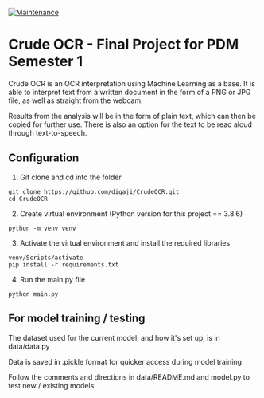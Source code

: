 [![Maintenance](https://img.shields.io/badge/Maintained%3F-no-red.svg)](https://bitbucket.org/lbesson/ansi-colors)
# Crude OCR - Final Project for PDM Semester 1
Crude OCR is an OCR interpretation using Machine Learning as a base. It is able to interpret text from a written document in the form of a PNG or JPG file, as well as straight from the webcam. 

Results from the analysis will be in the form of plain text, which can then be copied for further use. There is also an option for the text to be read aloud through text-to-speech.

## Configuration
1. Git clone and cd into the folder
```
git clone https://github.com/digaji/CrudeOCR.git
cd CrudeOCR
```

2. Create virtual environment (Python version for this project == 3.8.6)
```
python -m venv venv
```

3. Activate the virtual environment and install the required libraries
```
venv/Scripts/activate
pip install -r requirements.txt
```

4. Run the main.py file
```
python main.py
```

## For model training / testing
The dataset used for the current model, and how it's set up, is in data/data.py

Data is saved in .pickle format for quicker access during model training

Follow the comments and directions in data/README.md and model.py to test new / existing models